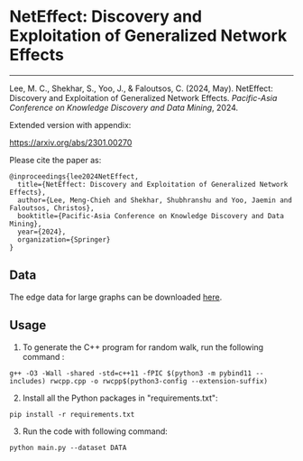 # NetEffect: Discovery and Exploitation of Generalized Network Effects

------------

Lee, M. C., Shekhar, S., Yoo, J., & Faloutsos, C. (2024, May). NetEffect: Discovery and Exploitation of Generalized Network Effects. *Pacific-Asia Conference on Knowledge Discovery and Data Mining*, 2024.

Extended version with appendix:

https://arxiv.org/abs/2301.00270

Please cite the paper as:

    @inproceedings{lee2024NetEffect,
      title={NetEffect: Discovery and Exploitation of Generalized Network Effects},
      author={Lee, Meng-Chieh and Shekhar, Shubhranshu and Yoo, Jaemin and Faloutsos, Christos},
      booktitle={Pacific-Asia Conference on Knowledge Discovery and Data Mining},
      year={2024},
      organization={Springer}
    }

## Data

The edge data for large graphs can be downloaded [here](https://drive.google.com/drive/folders/1n9IyxSiyImM4Oa_9WIWL85FHK8PsbDrp?usp=sharing).

## Usage
1. To generate the C++ program for random walk, run the following command :

`g++ -O3 -Wall -shared -std=c++11 -fPIC $(python3 -m pybind11 --includes) rwcpp.cpp -o rwcpp$(python3-config --extension-suffix)`

2. Install all the Python packages in "requirements.txt":

`pip install -r requirements.txt`

3. Run the code with following command:

`python main.py --dataset DATA`
